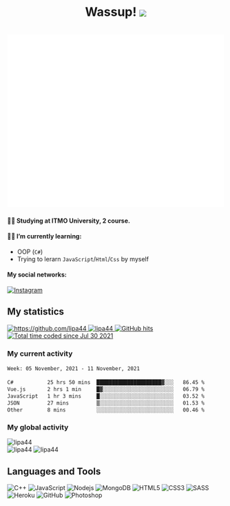 ### <h1 align="center">Wassup! <img src="https://i.giphy.com/media/5QSqXWQWCoeGch9RX6/giphy.webp" height="40px" align="center"></img></h1>

<div align="center">
    <br>
	<img src="header.svg" height="400" width="800" alt="Click to see the source">
    <br>
</div>

#### 👨‍🎓 Studying at ITMO University, 2 course.

#### 👨‍💻 I’m currently learning:
   - OOP (`C#`)
   - Trying to lerarn `JavaScript`/`Html`/`Css` by myself

#### My social networks:

<a href="https://www.instagram.com/dirty_lipa/">
   <img top="0" src="https://img.shields.io/badge/instagram-%23E4405F.svg?style=for-the-badge&logo=Instagram&logoColor=white" alt="Instagram" target="_blank" margin-left="10px">
</a>

## My statistics

<a href="#" target="_blank">
   <img src="https://komarev.com/ghpvc/?username=lipa44&color=success&style=flat-square" alt="https://github.com/lipa44" />
</a>
<a href="#" target="_blank">
   <img alt="lipa44" src="https://badges.pufler.dev/visits/lipa44/lipa44?logo=GitHub&label=Visits&color=success&logoColor=white&style=flat-square"/>
</a>
<a href="#" target="_blank">
   <img alt="GitHub hits" src="https://img.shields.io/github/last-commit/lipa44/lipa44?label=Profile%20updated&style=flat-square">
</a>

<a href="https://wakatime.com/@2ab39d17-44a5-4823-8a27-97945eee1ce4">
	<img src="https://wakatime.com/badge/user/2ab39d17-44a5-4823-8a27-97945eee1ce4.svg" alt="Total time coded since Jul 30 2021" />
</a>

### My current activity

<!--START_SECTION:waka-->
```text
Week: 05 November, 2021 - 11 November, 2021

C#           25 hrs 50 mins  █████████████████████▓░░░   86.45 % 
Vue.js       2 hrs 1 min     █▓░░░░░░░░░░░░░░░░░░░░░░░   06.79 % 
JavaScript   1 hr 3 mins     █░░░░░░░░░░░░░░░░░░░░░░░░   03.52 % 
JSON         27 mins         ▒░░░░░░░░░░░░░░░░░░░░░░░░   01.53 % 
Other        8 mins          ░░░░░░░░░░░░░░░░░░░░░░░░░   00.46 % 
```
<!--END_SECTION:waka-->

### My global activity

<img src="https://www.codewars.com/users/lipa44/badges/large" alt="lipa44" />

<div display="inline-flex"  align-items="center" justify-content="space-between">
   <img src="https://github-readme-stats.vercel.app/api?username=lipa44&show_icons=true&theme=merko&count_private=true" alt="lipa44" />
   <img src="https://github-readme-stats.vercel.app/api/top-langs/?username=lipa44&layout=compact&hide=CMake,Makefile&theme=merko" alt="lipa44" />
</div>

## Languages and Tools
   
![C++](https://img.shields.io/badge/c++-%2300599C.svg?style=for-the-badge&logo=c%2B%2B&logoColor=white)
![JavaScript](https://img.shields.io/badge/javascript-%23323330.svg?style=for-the-badge&logo=javascript&logoColor=%23F7DF1E)
![Nodejs](https://img.shields.io/badge/node.js-%2343853D.svg?style=for-the-badge&logo=node-dot-js&logoColor=white)
![MongoDB](https://img.shields.io/badge/MongoDB-%234ea94b.svg?style=for-the-badge&logo=mongodb&logoColor=white)
![HTML5](https://img.shields.io/badge/html5-%23E34F26.svg?style=for-the-badge&logo=html5&logoColor=white)
![CSS3](https://img.shields.io/badge/css3-%231572B6.svg?style=for-the-badge&logo=css3&logoColor=white)
![SASS](https://img.shields.io/badge/SASS-hotpink.svg?style=for-the-badge&logo=SASS&logoColor=white)
![Heroku](https://img.shields.io/badge/heroku-%23430098.svg?style=for-the-badge&logo=heroku&logoColor=white)
![GitHub](https://img.shields.io/badge/github-%23121011.svg?style=for-the-badge&logo=github&logoColor=white)
![Photoshop](https://img.shields.io/badge/photoshop-%2331A8FF.svg?style=for-the-badge&logo=adobephotoshop&logoColor=white)
